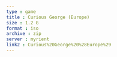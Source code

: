 ```yaml
---
type : game
title : Curious George (Europe)
size : 1.2 G
format : iso
archive : zip
server : myrient
link2 : Curious%20George%20%28Europe%29
---
```

